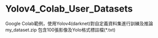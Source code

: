# Yolov4_Colab_User_Datasets
Google Colab範例，使用Yolov4(darknet)對自定義資料集進行訓練及推論  
my_dataset.zip 包含100張影像及Yolo格式標註檔(*.txt)
